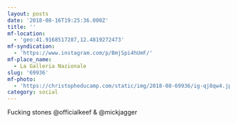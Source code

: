 ```yaml
---
layout: posts
date: '2018-08-16T19:25:36.000Z'
title: ''
mf-location:
  - 'geo:41.9168517287,12.4819272473'
mf-syndication:
  - 'https://www.instagram.com/p/BmjSpi4hUmF/'
mf-place_name:
  - La Galleria Nazionale
slug: '69936'
mf-photo:
  - 'https://christopheducamp.com/static/img/2018-08-69936/ig-qj8qw4.jpg'
category: social
---
```

Fucking stones
@officialkeef &amp; @mickjagger
